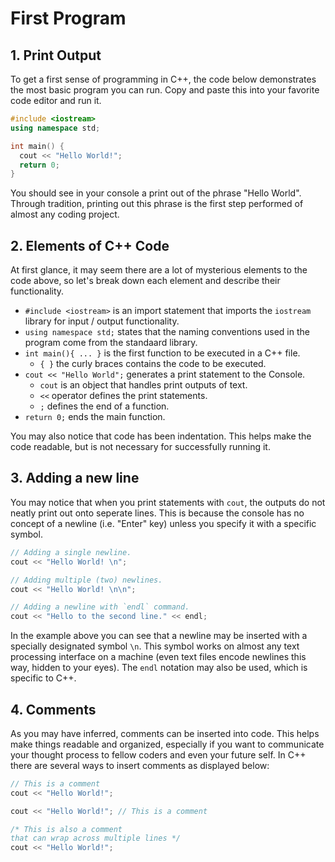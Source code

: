 # First Program

## 1. Print Output

To get a first sense of programming in C++, the code below demonstrates the most basic program you can run. Copy and paste this into your favorite code editor and run it.

```c++
#include <iostream>
using namespace std;

int main() {
  cout << "Hello World!";
  return 0;
}
```

You should see in your console a print out of the phrase "Hello World". Through tradition, printing out this phrase is the first step performed of almost any coding project.

## 2. Elements of C++ Code
At first glance, it may seem there are a lot of mysterious elements to the code above, so let's break down each element and describe their functionality.

- `#include <iostream>` is an import statement that imports the `iostream` library for input / output functionality.
- `using namespace std;` states that the naming conventions used in the program come from the standaard library.
- `int main(){ ... }` is the first function to be executed in a C++ file.
  - `{ }` the curly braces contains the code to be executed.
- `cout << "Hello World";` generates a print statement to the Console.
  - `cout` is an object that handles print outputs of text.
  - `<<` operator defines the print statements.
  - `;` defines the end of a function.
- `return 0;` ends the main function.

You may also notice that code has been indentation. This helps make the code readable, but is not necessary for successfully running it.

## 3. Adding a new line

You may notice that when you print statements with `cout`, the outputs do not neatly print out onto seperate lines. This is because the console has no concept of a newline (i.e. "Enter" key) unless you specify it with a specific symbol.

```c++
// Adding a single newline.
cout << "Hello World! \n";

// Adding multiple (two) newlines.
cout << "Hello World! \n\n";

// Adding a newline with `endl` command.
cout << "Hello to the second line." << endl;
```
In the example above you can see that a newline may be inserted with a specially designated symbol `\n`. This symbol works on almost any text processing interface on a machine (even text files encode newlines this way, hidden to your eyes). The `endl` notation may also be used, which is specific to C++.

## 4. Comments

As you may have inferred, comments can be inserted into code. This helps make things readable and organized, especially if you want to communicate your thought process to fellow coders and even your future self. In C++ there are several ways to insert comments as displayed below:

```c++
// This is a comment
cout << "Hello World!";

cout << "Hello World!"; // This is a comment

/* This is also a comment
that can wrap across multiple lines */
cout << "Hello World!";
```

